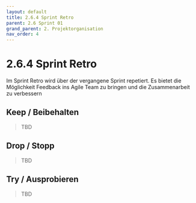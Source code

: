 ```yaml
---
layout: default
title: 2.6.4 Sprint Retro
parent: 2.6 Sprint 01
grand_parent: 2. Projektorganisation
nav_order: 4
---
```


# 2.6.4 Sprint Retro

Im Sprint Retro wird über der vergangene Sprint repetiert. Es bietet die Möglichkeit Feedback ins Agile Team zu bringen und die Zusammenarbeit zu verbessern

## Keep / Beibehalten

>TBD

## Drop / Stopp

>TBD

## Try / Ausprobieren

>TBD
